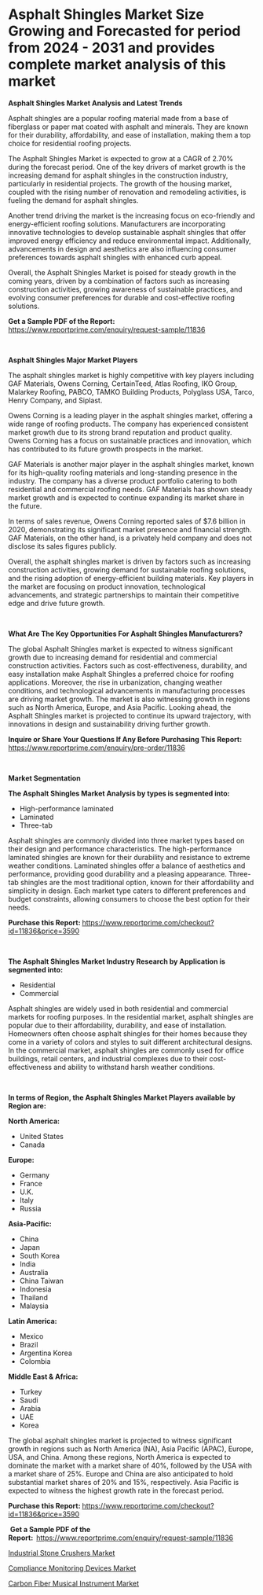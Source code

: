 <p><h1>Asphalt Shingles Market Size Growing and Forecasted for period from 2024 - 2031 and provides complete market analysis of this market</h1></p><p><strong>Asphalt Shingles Market Analysis and Latest Trends</strong></p>
<p><p>Asphalt shingles are a popular roofing material made from a base of fiberglass or paper mat coated with asphalt and minerals. They are known for their durability, affordability, and ease of installation, making them a top choice for residential roofing projects.</p><p>The Asphalt Shingles Market is expected to grow at a CAGR of 2.70% during the forecast period. One of the key drivers of market growth is the increasing demand for asphalt shingles in the construction industry, particularly in residential projects. The growth of the housing market, coupled with the rising number of renovation and remodeling activities, is fueling the demand for asphalt shingles.</p><p>Another trend driving the market is the increasing focus on eco-friendly and energy-efficient roofing solutions. Manufacturers are incorporating innovative technologies to develop sustainable asphalt shingles that offer improved energy efficiency and reduce environmental impact. Additionally, advancements in design and aesthetics are also influencing consumer preferences towards asphalt shingles with enhanced curb appeal.</p><p>Overall, the Asphalt Shingles Market is poised for steady growth in the coming years, driven by a combination of factors such as increasing construction activities, growing awareness of sustainable practices, and evolving consumer preferences for durable and cost-effective roofing solutions.</p></p>
<p><strong>Get a Sample PDF of the Report:&nbsp;</strong> <a href="https://www.reportprime.com/enquiry/request-sample/11836">https://www.reportprime.com/enquiry/request-sample/11836</a></p>
<p>&nbsp;</p>
<p><strong>Asphalt Shingles Major Market Players</strong></p>
<p><p>The asphalt shingles market is highly competitive with key players including GAF Materials, Owens Corning, CertainTeed, Atlas Roofing, IKO Group, Malarkey Roofing, PABCO, TAMKO Building Products, Polyglass USA, Tarco, Henry Company, and Siplast. </p><p>Owens Corning is a leading player in the asphalt shingles market, offering a wide range of roofing products. The company has experienced consistent market growth due to its strong brand reputation and product quality. Owens Corning has a focus on sustainable practices and innovation, which has contributed to its future growth prospects in the market.</p><p>GAF Materials is another major player in the asphalt shingles market, known for its high-quality roofing materials and long-standing presence in the industry. The company has a diverse product portfolio catering to both residential and commercial roofing needs. GAF Materials has shown steady market growth and is expected to continue expanding its market share in the future.</p><p>In terms of sales revenue, Owens Corning reported sales of $7.6 billion in 2020, demonstrating its significant market presence and financial strength. GAF Materials, on the other hand, is a privately held company and does not disclose its sales figures publicly.</p><p>Overall, the asphalt shingles market is driven by factors such as increasing construction activities, growing demand for sustainable roofing solutions, and the rising adoption of energy-efficient building materials. Key players in the market are focusing on product innovation, technological advancements, and strategic partnerships to maintain their competitive edge and drive future growth.</p></p>
<p>&nbsp;</p>
<p><strong>What Are The Key Opportunities For Asphalt Shingles Manufacturers?</strong></p>
<p><p>The global Asphalt Shingles market is expected to witness significant growth due to increasing demand for residential and commercial construction activities. Factors such as cost-effectiveness, durability, and easy installation make Asphalt Shingles a preferred choice for roofing applications. Moreover, the rise in urbanization, changing weather conditions, and technological advancements in manufacturing processes are driving market growth. The market is also witnessing growth in regions such as North America, Europe, and Asia Pacific. Looking ahead, the Asphalt Shingles market is projected to continue its upward trajectory, with innovations in design and sustainability driving further growth.</p></p>
<p><strong>Inquire or Share Your Questions If Any Before Purchasing This Report:</strong> <a href="https://www.reportprime.com/enquiry/pre-order/11836">https://www.reportprime.com/enquiry/pre-order/11836</a></p>
<p>&nbsp;</p>
<p><strong>Market Segmentation</strong></p>
<p><strong>The Asphalt Shingles Market Analysis by types is segmented into:</strong></p>
<p><ul><li>High-performance laminated</li><li>Laminated</li><li>Three-tab</li></ul></p>
<p><p>Asphalt shingles are commonly divided into three market types based on their design and performance characteristics. The high-performance laminated shingles are known for their durability and resistance to extreme weather conditions. Laminated shingles offer a balance of aesthetics and performance, providing good durability and a pleasing appearance. Three-tab shingles are the most traditional option, known for their affordability and simplicity in design. Each market type caters to different preferences and budget constraints, allowing consumers to choose the best option for their needs.</p></p>
<p><strong>Purchase this Report:&nbsp;</strong><a href="https://www.reportprime.com/checkout?id=11836&price=3590">https://www.reportprime.com/checkout?id=11836&price=3590</a></p>
<p>&nbsp;</p>
<p><strong>The Asphalt Shingles Market Industry Research by Application is segmented into:</strong></p>
<p><ul><li>Residential</li><li>Commercial</li></ul></p>
<p><p>Asphalt shingles are widely used in both residential and commercial markets for roofing purposes. In the residential market, asphalt shingles are popular due to their affordability, durability, and ease of installation. Homeowners often choose asphalt shingles for their homes because they come in a variety of colors and styles to suit different architectural designs. In the commercial market, asphalt shingles are commonly used for office buildings, retail centers, and industrial complexes due to their cost-effectiveness and ability to withstand harsh weather conditions.</p></p>
<p>&nbsp;</p>
<p><strong>In terms of Region, the Asphalt Shingles Market Players available by Region are:</strong></p>
<p>
    <p> <strong> North America: </strong>
        <ul>
            <li>United States</li>
            <li>Canada</li>
        </ul>
        </p> 
    <p> <strong> Europe: </strong>
        <ul>
            <li>Germany</li>
            <li>France</li>
            <li>U.K.</li>
            <li>Italy</li>
            <li>Russia</li>
        </ul>
        </p> 
    <p> <strong> Asia-Pacific: </strong>
        <ul>
            <li>China</li>
            <li>Japan</li>
            <li>South Korea</li>
            <li>India</li>
            <li>Australia</li>
            <li>China Taiwan</li>
            <li>Indonesia</li>
            <li>Thailand</li>
            <li>Malaysia</li>
        </ul>
        </p> 
    <p> <strong> Latin America: </strong>
        <ul>
            <li>Mexico</li>
            <li>Brazil</li>
            <li>Argentina Korea</li>
            <li>Colombia</li>
        </ul>
        </p> 
    <p> <strong> Middle East & Africa: </strong>
        <ul>
            <li>Turkey</li>
            <li>Saudi</li>
            <li>Arabia</li>
            <li>UAE</li>
            <li>Korea</li>
        </ul>
    </p>
    </p>
<p><p>The global asphalt shingles market is projected to witness significant growth in regions such as North America (NA), Asia Pacific (APAC), Europe, USA, and China. Among these regions, North America is expected to dominate the market with a market share of 40%, followed by the USA with a market share of 25%. Europe and China are also anticipated to hold substantial market shares of 20% and 15%, respectively. Asia Pacific is expected to witness the highest growth rate in the forecast period.</p></p>
<p><strong>Purchase this Report: </strong><a href="https://www.reportprime.com/checkout?id=11836&price=3590">https://www.reportprime.com/checkout?id=11836&price=3590</a></p>
<p>&nbsp;<strong>Get a Sample PDF of the Report:&nbsp;&nbsp;</strong><a href="https://www.reportprime.com/enquiry/request-sample/11836">https://www.reportprime.com/enquiry/request-sample/11836</a></p>
<p><strong></strong></p>
<p><p><a href="https://view.publitas.com/reportprime-1/industrial-stone-crushers-market-offer-valuable-insights-into-market-size-market-share-market-trends-and-projections-spanning-from-2023-to-2030/">Industrial Stone Crushers Market</a></p><p><a href="https://view.publitas.com/reportprime-1/compliance-monitoring-devices-market-research-report-unlocks-analysis-on-the-market-financial-status-market-size-and-market-revenue-upto-2030/">Compliance Monitoring Devices Market</a></p><p><a href="https://view.publitas.com/reportprime-1/carbon-fiber-musical-instrument-market-size-growing-and-forecasted-for-period-from-2023-2030-and-provides-complete-market-analysis-of-this-market/">Carbon Fiber Musical Instrument Market</a></p></p>